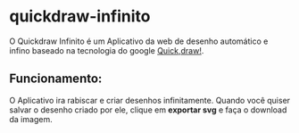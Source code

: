 # quickdraw-infinito

O Quickdraw Infinito é um Aplicativo da web de desenho automático e infino baseado na tecnologia do google [Quick,draw!](https://quickdraw.withgoogle.com/data).


## Funcionamento:

O Aplicativo ira rabiscar e criar desenhos infinitamente.
Quando você quiser salvar o desenho criado por ele, clique em **exportar svg** e faça o download da imagem.
